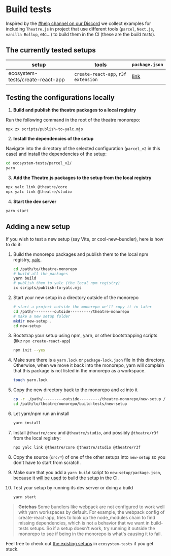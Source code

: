 # Build tests

Inspired by the
[#help channel on our Discord](https://discord.com/channels/870988717190426644/870988717190426647)
we collect examples for including `Theatre.js` in project that use different
tools (`parcel`, `Next.js`, `vanilla Rollup`, etc...) to build them in the CI
(these are the _build tests_).

## The currently tested setups

| setup                        | tools                               | `package.json`                        |
| ---------------------------- | ----------------------------------- | ------------------------------------- |
| ecosystem-tests/create-react-app | `create-react-app`, `r3f extension` | [link](create-react-app/package.json) |

## Testing the configurations locally

1. **Build and publish the theatre packages to a local registry**

Run the following command in the root of the theatre monorepo:

```sh
npx zx scripts/publish-to-yalc.mjs
```

2. **Install the dependencies of the setup**

Navigate into the directory of the selected configuration (`parcel_v2` in this
case) and install the dependencies of the setup:

```sh
cd ecosystem-tests/parcel_v2/
yarn
```

3. **Add the Theatre.js packages to the setup from the local registry**

```sh
npx yalc link @theatre/core
npx yalc link @theatre/studio
```

4. **Start the dev server**

```sh
yarn start
```

## Adding a new setup

If you wish to test a new setup (say Vite, or cool-new-bundler), here is how to
do it:

1. Build the monorepo packages and publish them to the local npm registry,
   [yalc](https://github.com/wclr/yalc).

   ```sh
   cd /path/to/theatre-monorepo
   # build all the packages
   yarn build
   # publish them to yalc (the local npm registry)
   zx scripts/publish-to-yalc.mjs
   ```

1. Start your new setup in a directory outside of the monorepo

   ```sh
   # start a project outside the monorepo we'll copy it in later
   cd /path/---------outside---------/theatre-monorepo
   # make a new setup folder
   mkdir new-setup .
   cd new-setup
   ```

1. Bootstrap your setup using npm, yarn, or other bootstrapping scripts (like
   `npx create-react-app`)

   ```sh
   npm init --yes
   ```

1. Make sure there is a `yarn.lock` or `package-lock.json` file in this
   directory. Otherwise, when we move it back into the monorepo, yarn will
   complain that this package is not listed in the monorepo as a workspace.

   ```sh
   touch yarn.lock
   ```

1. Copy the new directory back to the monorepo and `cd` into it

   ```sh
   cp -r ./path/---------outside---------/theatre-monorepo/new-setup /path/to/theatre/monorepo/build-tests/new-setup
   cd /path/to/theatre/monorepo/build-tests/new-setup
   ```

1. Let yarn/npm run an install

   ```sh
   yarn install
   ```

1. Install `@theatre/core` and `@theatre/studio`, and possibly `@theatre/r3f`
   from the local registry:

   ```sh
   npx yalc link @theatre/core @theatre/studio @theatre/r3f
   ```

1. Copy the source (`src/*`) of one of the other setups into `new-setup` so you
   don't have to start from scratch.

1. Make sure that you add a `yarn build` script to `new-setup/package.json`,
   because it
   [will be used](https://github.com/theatre-js/theatre/blob/db7dadc0c997316f2027736e2ecba0ea4acda2d4/scripts/build-tests/build-projects.mjs#L18)
   to build the setup in the CI.

1. Test your setup by running its dev server or doing a build

   ```sh
   yarn start
   ```

> **Gotchas**
> Some bundlers like webpack are not configured to work well with yarn workspaces by default. For example, the webpack config of create-react-app, tries to look up the node_modules chain to find missing dependencies, which is not a behavior that we want in build-tests setups. So if a setup doesn't work, try running it outside the monorepo to see if being in the monorepo is what's causing it to fail.

Feel free to check out [the existing setups](#the-currently-tested-setups) in
`ecosystem-tests` if you get stuck.
